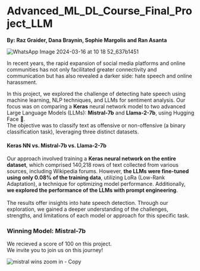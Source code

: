 # Advanced_ML_DL_Course_Final_Project_LLM
**By: Raz Graider, Dana Braynin, Sophie Margolis and Ran Asanta**<br>

![WhatsApp Image 2024-03-16 at 10 18 52_637b1451](https://github.com/DanaBraynin/Advanced_ML_DL_Course_Final_Project_LLM/assets/114236961/5a4eb6af-8690-49b3-a1c5-1722a7c0409e)

In recent years, the rapid expansion of social media platforms and online communities has not only facilitated greater connectivity and communication but has also revealed a darker side: hate speech and online harassment.<br>

In this project, we explored the challenge of detecting hate speech using machine learning, NLP techniques, and LLMs for sentiment analysis. Our focus was on comparing a **Keras** neural network model to two advanced Large Language Models (LLMs): **Mistral-7b** and **Llama-2-7b**, using Hugging Face 🤗.<br>
The objective was to classify text as offensive or non-offensive (a binary classification task), leveraging three distinct datasets.

#### **Keras NN vs. Mistral-7b vs. Llama-2-7b**
Our approach involved training a **Keras neural network on the entire dataset**, which comprised 140,218 rows of text collected from various sources, including Wikipedia forums. However, **the LLMs were fine-tuned using only 0.08% of the training data**, utilizing LoRa (Low-Rank Adaptation), a technique for optimizing model performance. Additionally, **we explored the performance of the LLMs with prompt engineering**.<br><br>
The results offer insights into hate speech detection. Through our exploration, we gained a deeper understanding of the challenges, strengths, and limitations of each model or approach for this specific task. 

### Winning Model: Mistral-7b

We recieved a score of 100 on this project.<br>
We invite you to join us on this journey!

![mistral wins zoom in - Copy](https://github.com/DanaBraynin/Advanced_ML_DL_Course_Final_Project_LLM/assets/114236961/ff5edeb5-a361-4c00-bcb6-1e958ee1574c)
